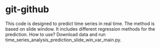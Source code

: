 # git-github
This code is designed to predict time series in real time. The method is based on slide window. It includes different regression methods for the prediction.
How to use?
Download data and run time_series_analysis_prediction_slide_win_var_main.py. 
